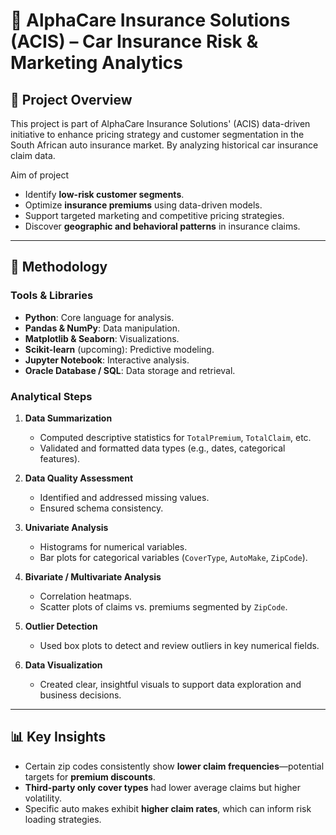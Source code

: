 
# 🚗 AlphaCare Insurance Solutions (ACIS) – Car Insurance Risk & Marketing Analytics

## 📌 Project Overview

This project is part of AlphaCare Insurance Solutions' (ACIS) data-driven initiative to enhance pricing strategy and customer segmentation in the South African auto insurance market. By analyzing historical car insurance claim data.

 Aim of project

- Identify **low-risk customer segments**.
- Optimize **insurance premiums** using data-driven models.
- Support targeted marketing and competitive pricing strategies.
- Discover **geographic and behavioral patterns** in insurance claims.
---
## 🧪 Methodology

### Tools & Libraries
- **Python**: Core language for analysis.
- **Pandas & NumPy**: Data manipulation.
- **Matplotlib & Seaborn**: Visualizations.
- **Scikit-learn** (upcoming): Predictive modeling.
- **Jupyter Notebook**: Interactive analysis.
- **Oracle Database / SQL**: Data storage and retrieval.

### Analytical Steps
1. **Data Summarization**
   - Computed descriptive statistics for `TotalPremium`, `TotalClaim`, etc.
   - Validated and formatted data types (e.g., dates, categorical features).

2. **Data Quality Assessment**
   - Identified and addressed missing values.
   - Ensured schema consistency.

3. **Univariate Analysis**
   - Histograms for numerical variables.
   - Bar plots for categorical variables (`CoverType`, `AutoMake`, `ZipCode`).

4. **Bivariate / Multivariate Analysis**
   - Correlation heatmaps.
   - Scatter plots of claims vs. premiums segmented by `ZipCode`.

5. **Outlier Detection**
   - Used box plots to detect and review outliers in key numerical fields.

6. **Data Visualization**
   - Created clear, insightful visuals to support data exploration and business decisions.
---
## 📊 Key Insights 

- Certain zip codes consistently show **lower claim frequencies**—potential targets for **premium discounts**.
- **Third-party only cover types** had lower average claims but higher volatility.
- Specific auto makes exhibit **higher claim rates**, which can inform risk loading strategies.
